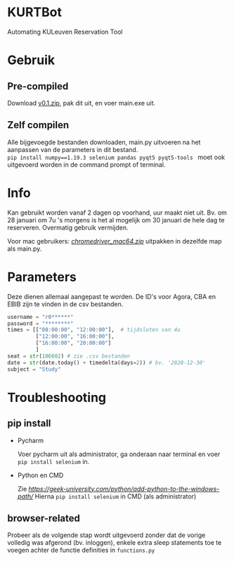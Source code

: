 # KURTBot
Automating KULeuven Reservation Tool

# Gebruik
## Pre-compiled
Download [v0.1.zip](https://github.com/oliviervandenryt/KURTBot/releases/tag/v0.1), pak dit uit, en voer main.exe uit.
## Zelf compilen
Alle bijgevoegde bestanden downloaden, main.py uitvoeren na het aanpassen van de parameters in dit bestand.\
`pip install numpy==1.19.3 selenium pandas pyqt5 pyqt5-tools ` moet ook uitgevoerd worden in de command prompt of terminal.

# Info
Kan gebruikt worden vanaf 2 dagen op voorhand, uur maakt niet uit.
Bv. om 28 januari om 7u 's morgens is het al mogelijk om 30 januari de hele dag te reserveren.
Overmatig gebruik vermijden.

Voor mac gebruikers:
[_chromedriver_mac64.zip_](https://chromedriver.storage.googleapis.com/index.html?path=88.0.4324.27/) uitpakken in dezelfde map als main.py.

# Parameters
Deze dienen allemaal aangepast te worden. De ID's voor Agora, CBA en EBIB zijn te vinden in de csv bestanden.
```python
username = "r0******"
password = "********"
times = [["08:00:00", "12:00:00"],  # tijdsloten van 4u
         ["12:00:00", "16:00:00"],
         ["16:00:00", "20:00:00"]
         ]
seat = str(106602) # zie .csv bestanden
date = str(date.today() + timedelta(days=2)) # bv. '2020-12-30'
subject = "Study"
```
# Troubleshooting
## pip install
* Pycharm 

   Voer pycharm uit als administrator, ga onderaan naar terminal en voer `pip install selenium` in.

* Python en CMD 

   Zie _https://geek-university.com/python/add-python-to-the-windows-path/_
   Hierna `pip install selenium` in CMD (als administrator)
 
 ## browser-related
 Probeer als de volgende stap wordt uitgevoerd zonder dat de vorige volledig was afgerond (bv. inloggen), enkele extra sleep statements toe te voegen achter de functie definities in `functions.py`

